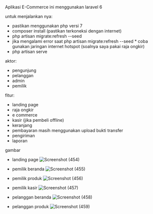 Aplikasi E-Commerce ini menggunakan laravel 6

untuk menjalankan nya:
- pastikan menggunakan php versi 7
- composer install (pastikan terkoneksi dengan internet)
- php artisan migrate:refresh --seed
- jika mengalami error saat php artisan migrate:refresh --seed * coba gunakan jaringan internet hotspot (soalnya saya pakai raja ongkir)
- php artisan serve

aktor:
- pengunjung
- pelanggan
- admin
- pemilik

fitur:
- landing page
- raja ongkir
- e commerce
- kasir (jika pembeli offline)
- keranjang
- pembayaran masih menggunakan upload bukti transfer
- pengiriman
- laporan

gambar
- landing page
![Screenshot (454)](https://user-images.githubusercontent.com/58543758/189474304-7d1f5578-53e6-41a3-a895-cbcc6774196e.png)

- pemilik beranda
![Screenshot (455)](https://user-images.githubusercontent.com/58543758/189474305-dcc1a875-27a9-49a5-8991-f473ede2bca3.png)

- pemilik produk
![Screenshot (456)](https://user-images.githubusercontent.com/58543758/189474308-99d47c4d-36fe-465c-83fc-2a94454b8fd8.png)

- pemilik kasir
![Screenshot (457)](https://user-images.githubusercontent.com/58543758/189474311-c8b3bcfa-aa08-4f86-ac70-d3a9b4916a80.png)

- pelanggan beranda
![Screenshot (458)](https://user-images.githubusercontent.com/58543758/189474316-139f0fac-5df3-41e3-9724-eba947694363.png)

- pelanggan produk
![Screenshot (459)](https://user-images.githubusercontent.com/58543758/189474318-bea94f48-3e57-4083-8c25-e7bfc4f76b7c.png)
